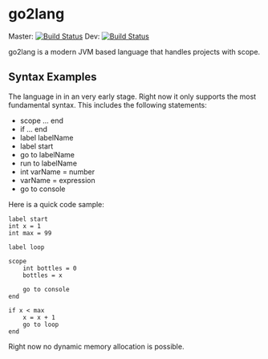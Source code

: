# go2lang
Master: [![Build Status](https://travis-ci.com/FritzFlorian/go2lang.svg?token=uc4JDzFtzNAvEzKuuLd1&branch=master)](https://travis-ci.com/FritzFlorian/go2lang)   Dev: [![Build Status](https://travis-ci.com/FritzFlorian/go2lang.svg?token=uc4JDzFtzNAvEzKuuLd1&branch=dev)](https://travis-ci.com/FritzFlorian/go2lang)

go2lang is a modern JVM based language that handles projects with scope.

## Syntax Examples

The language in in an very early stage. Right now it only supports the most fundamental syntax.
This includes the following statements:
* scope ... end
* if ... end
* label labelName
* label start
* go to labelName
* run to labelName
* int varName = number
* varName = expression
* go to console

Here is a quick code sample:
```batch
label start
int x = 1
int max = 99

label loop

scope
    int bottles = 0
    bottles = x

    go to console
end

if x < max
    x = x + 1
    go to loop
end
```

Right now no dynamic memory allocation is possible.